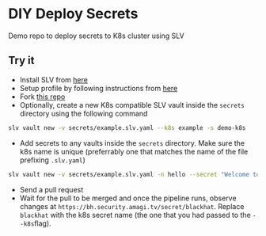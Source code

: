 # DIY Deploy Secrets

Demo repo to deploy secrets to K8s cluster using SLV

## Try it

- Install SLV from [here](https://github.com/amagioss/slv?tab=readme-ov-file#installation)
- Setup profile by following instructions from [here](https://github.com/slvdemo/profile?tab=readme-ov-file#how-to-setup)
- Fork [this repo](https://github.com/slvdemo/secrets/fork)
- Optionally, create a new K8s compatible SLV vault inside the `secrets` directory using the following command
```sh
slv vault new -v secrets/example.slv.yaml --k8s example -s demo-k8s
```
- Add secrets to any vaults inside the `secrets` directory. Make sure the k8s name is unique (preferrably one that matches the name of the file prefixing `.slv.yaml`)
```sh
slv vault new -v secrets/example.slv.yaml -n hello --secret "Welcome to SLV"
```
- Send a pull request
- Wait for the pull to be merged and once the pipeline runs, observe changes at `https://bh.security.amagi.tv/secret/blackhat`. Replace `blackhat` with the k8s secret name (the one that you had passed to the `--k8s`flag).